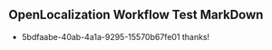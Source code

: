 ## OpenLocalization Workflow Test MarkDown
* 5bdfaabe-40ab-4a1a-9295-15570b67fe01 thanks!

<!--HONumber=Jul16_HO5-->



